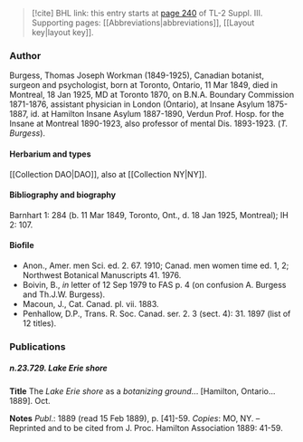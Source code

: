 > [!cite] BHL link: this entry starts at [page 240](https://www.biodiversitylibrary.org/item/103861#page/250/mode/1up) of TL-2 Suppl. III.
> Supporting pages: [[Abbreviations|abbreviations]], [[Layout key|layout key]].

### Author

Burgess, Thomas Joseph Workman (1849-1925), Canadian botanist, surgeon and psychologist, born at Toronto, Ontario, 11 Mar 1849, died in Montreal, 18 Jan 1925, MD at Toronto 1870, on B.N.A. Boundary Commission 1871-1876, assistant physician in London (Ontario), at Insane Asylum 1875-1887, id. at Hamilton Insane Asylum 1887-1890, Verdun Prof. Hosp. for the Insane at Montreal 1890-1923, also professor of mental Dis. 1893-1923. (*T. Burgess*).

#### Herbarium and types

[[Collection DAO|DAO]], also at [[Collection NY|NY]].

#### Bibliography and biography

Barnhart 1: 284 (b. 11 Mar 1849, Toronto, Ont., d. 18 Jan 1925, Montreal); IH 2: 107.

#### Biofile

- Anon., Amer. men Sci. ed. 2. 67. 1910; Canad. men women time ed. 1, 2; Northwest Botanical Manuscripts 41. 1976.
- Boivin, B., *in* letter of 12 Sep 1979 to FAS p. 4 (on confusion A. Burgess and Th.J.W. Burgess).
- Macoun, J., Cat. Canad. pl. vii. 1883.
- Penhallow, D.P., Trans. R. Soc. Canad. ser. 2. 3 (sect. 4): 31. 1897 (list of 12 titles).

### Publications

##### n.23.729. Lake Erie shore

**Title**
The *Lake Erie shore* as a *botanizing ground*... \[Hamilton, Ontario... 1889\]. Oct.

**Notes**
*Publ*.: 1889 (read 15 Feb 1889), p. \[41\]-59. *Copies*: MO, NY. – Reprinted and to be cited from J. Proc. Hamilton Association 1889: 41-59.

